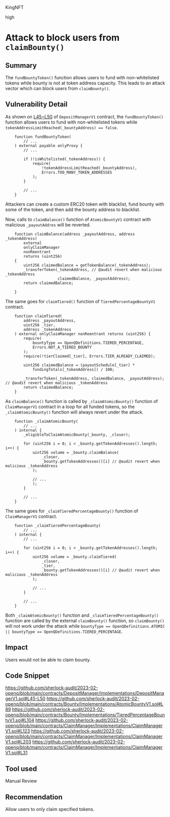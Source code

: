 KingNFT

high

# Attack to block users from ````claimBounty()````

## Summary
The ````fundBountyToken()```` function allows users to fund with non-whitelisted tokens  while bounty is not at token address capacity. This leads to an attack vector which can block users from ````claimBounty()````.

## Vulnerability Detail
As shown on [L45~L50](https://github.com/sherlock-audit/2023-02-openq/blob/main/contracts/DepositManager/Implementations/DepositManagerV1.sol#L45-L50) of ````DepositManagerV1```` contract, the ````fundBountyToken()```` function allows users to fund with non-whitelisted tokens while ````tokenAddressLimitReached(_bountyAddress) == false````.
```solidity
    function fundBountyToken(
        // ...
    ) external payable onlyProxy {
        // ...

        if (!isWhitelisted(_tokenAddress)) {
            require(
                !tokenAddressLimitReached(_bountyAddress),
                Errors.TOO_MANY_TOKEN_ADDRESSES
            );
        }

        // ...
    }
```
Attackers can create a custom ERC20 token with blacklist, fund bounty with some of the token, and then add the bounty address to blacklist.

Now,  calls to ````claimBalance()```` function of ````AtomicBountyV1```` contract with malicious ````_payoutAddres```` will be reverted.
```solidity
    function claimBalance(address _payoutAddress, address _tokenAddress)
        external
        onlyClaimManager
        nonReentrant
        returns (uint256)
    {
        uint256 claimedBalance = getTokenBalance(_tokenAddress);
        _transferToken(_tokenAddress, // @audit revert when malicious _tokenAddress
                       claimedBalance, _payoutAddress); 
        return claimedBalance;
                                
    }
```

The same goes for ````claimTiered()```` function of ````TieredPercentageBountyV1```` contract.
```solidity
    function claimTiered(
        address _payoutAddress,
        uint256 _tier,
        address _tokenAddress
    ) external onlyClaimManager nonReentrant returns (uint256) {
        require(
            bountyType == OpenQDefinitions.TIERED_PERCENTAGE,
            Errors.NOT_A_TIERED_BOUNTY
        );
        require(!tierClaimed[_tier], Errors.TIER_ALREADY_CLAIMED);

        uint256 claimedBalance = (payoutSchedule[_tier] *
            fundingTotals[_tokenAddress]) / 100;

        _transferToken(_tokenAddress, claimedBalance, _payoutAddress); // @audit revert when malicious _tokenAddress
        return claimedBalance;
    }

```

As ````claimBalance()```` function is called by ````_claimAtomicBounty()```` function of ````ClaimManagerV1```` contract in a loop for all funded tokens, so the ````_claimAtomicBounty()```` function will always revert under the attack.
```solidity
    function _claimAtomicBounty(
        // ...
    ) internal {
        _eligibleToClaimAtomicBounty(_bounty, _closer);

        for (uint256 i = 0; i < _bounty.getTokenAddresses().length; i++) {
            uint256 volume = _bounty.claimBalance(
                _closer,
                _bounty.getTokenAddresses()[i] // @audit revert when malicious _tokenAddress
            );

            // ...
            );
        }

        // ...
    }
```

The same goes for ````_claimTieredPercentageBounty()```` function of ````ClaimManagerV1```` contract.
```solidity
    function _claimTieredPercentageBounty(
        // ...
    ) internal {
        // ...

        for (uint256 i = 0; i < _bounty.getTokenAddresses().length; i++) {
            uint256 volume = _bounty.claimTiered(
                _closer,
                _tier,
                _bounty.getTokenAddresses()[i] // @audit revert when malicious _tokenAddress
            );

            // ...
        }

        // ...
    }
```

Both ````_claimAtomicBounty()```` function and ````_claimTieredPercentageBounty()```` function are called by the external ````claimBounty()```` function, so ````claimBounty()```` will not work under the attack while ````bountyType == OpenQDefinitions.ATOMIC || bountyType == OpenQDefinitions.TIERED_PERCENTAGE````.

## Impact
Users would not be able to claim bounty.

## Code Snippet
https://github.com/sherlock-audit/2023-02-openq/blob/main/contracts/DepositManager/Implementations/DepositManagerV1.sol#L45-L50
https://github.com/sherlock-audit/2023-02-openq/blob/main/contracts/Bounty/Implementations/AtomicBountyV1.sol#L89
https://github.com/sherlock-audit/2023-02-openq/blob/main/contracts/Bounty/Implementations/TieredPercentageBountyV1.sol#L104
https://github.com/sherlock-audit/2023-02-openq/blob/main/contracts/ClaimManager/Implementations/ClaimManagerV1.sol#L123
https://github.com/sherlock-audit/2023-02-openq/blob/main/contracts/ClaimManager/Implementations/ClaimManagerV1.sol#L203
https://github.com/sherlock-audit/2023-02-openq/blob/main/contracts/ClaimManager/Implementations/ClaimManagerV1.sol#L31
## Tool used

Manual Review

## Recommendation
Allow users to only claim specified tokens.
